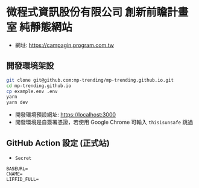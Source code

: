 # 微程式資訊股份有限公司 創新前瞻計畫室 純靜態網站

* 網址: <https://campagin.program.com.tw>

## 開發環境架設

```bash
git clone git@github.com:mp-trending/mp-trending.github.io.git
cd mp-trending.github.io
cp example.env .env
yarn
yarn dev
```

* 開發環境預設網址: <https://localhost:3000>
* 開發環境是自簽署憑證，若使用 Google Chrome 可輸入 `thisisunsafe` 跳過

## GitHub Action 設定 (正式站)

* `Secret`

```
BASEURL=
CNAME=
LIFFID_FULL=
```
